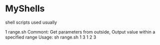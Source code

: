 MyShells
========

shell scripts used usually

1 range.sh
Commont: Get parameters from outside, Output value within a specified range
Usage: sh range.sh 1 3
1
2
3
